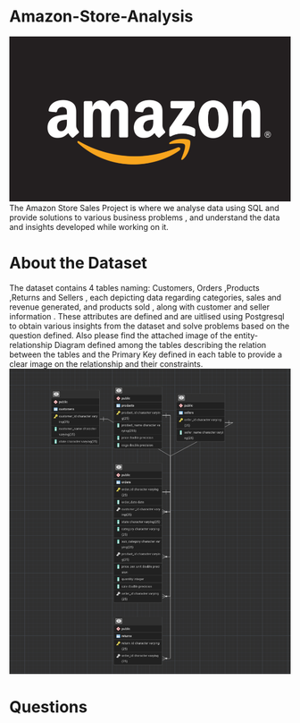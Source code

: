 # Amazon-Store-Analysis
![Banner](https://github.com/csanjiti1/Amazon-Store-Analysis/blob/main/Screenshot%202024-07-04%20at%2012.50.19.png)
<Br>The Amazon Store Sales Project is where we analyse data using SQL and provide solutions to various business problems , and understand the data and insights developed while working on it.
# About the Dataset
The dataset contains 4 tables naming: Customers, Orders ,Products ,Returns and Sellers , each depicting  data regarding categories, sales and revenue generated, and products sold , along with customer and seller information . These attributes are defined and are uitlised using Postgresql to obtain various insights from the dataset and solve problems based on the question defined.
Also please find the attached image of the entity-relationship Diagram defined among the tables describing the relation between the tables and the Primary Key defined in each table to provide a clear image on the relationship  and their constraints.
![ERD](https://github.com/csanjiti1/Amazon-Store-Analysis/blob/main/Screenshot%202024-07-04%20at%2012.43.33.png)

# Questions 
